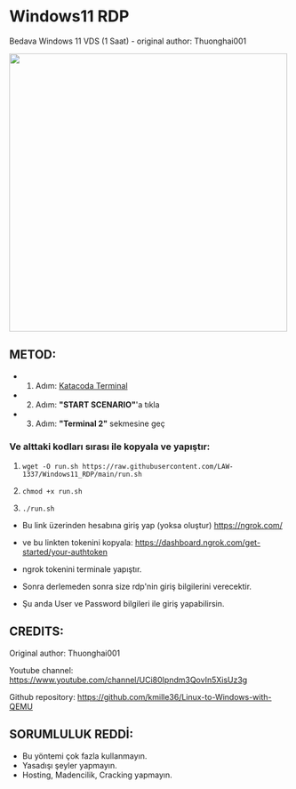 # Windows11 RDP
Bedava Windows 11 VDS (1 Saat) - original author: Thuonghai001

<img src="https://i.imgur.com/er8jcIF.png" width="500" />

## METOD:

- 1. Adım: [Katacoda Terminal](https://www.katacoda.com/openshift/courses/subsystems/container-internals-lab-2-0-part-1)
- 2. Adım: **"START SCENARIO"**'a tıkla
- 3. Adım: **"Terminal 2"** sekmesine geç

### Ve alttaki kodları sırası ile kopyala ve yapıştır:

1. `wget -O run.sh https://raw.githubusercontent.com/LAW-1337/Windows11_RDP/main/run.sh`

2. `chmod +x run.sh`

3. `./run.sh`

- Bu link üzerinden hesabına giriş yap (yoksa oluştur) https://ngrok.com/ 

- ve bu linkten tokenini kopyala: https://dashboard.ngrok.com/get-started/your-authtoken

- ngrok tokenini terminale yapıştır.
- Sonra derlemeden sonra size rdp'nin giriş bilgilerini verecektir.
- Şu anda User ve Password bilgileri ile giriş yapabilirsin.

## CREDITS:
Original author: Thuonghai001

Youtube channel: https://www.youtube.com/channel/UCi80Ipndm3QovIn5XisUz3g

Github repository: https://github.com/kmille36/Linux-to-Windows-with-QEMU

## SORUMLULUK REDDİ:
  - Bu yöntemi çok fazla kullanmayın.
  - Yasadışı şeyler yapmayın.
  - Hosting, Madencilik, Cracking yapmayın.


